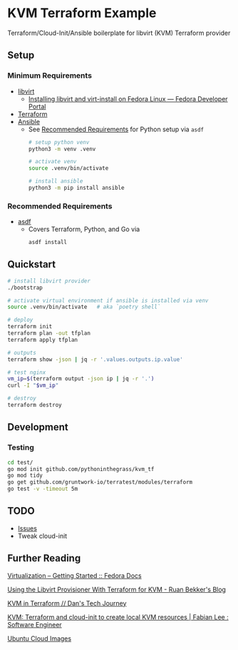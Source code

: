 # KVM Terraform Example

Terraform/Cloud-Init/Ansible boilerplate for libvirt (KVM) Terraform provider

## Setup
### Minimum Requirements
* [libvirt](https://libvirt.org/downloads.html)
  * [Installing libvirt and virt-install on Fedora Linux — Fedora Developer Portal](https://developer.fedoraproject.org/tools/virtualization/installing-libvirt-and-virt-install-on-fedora-linux.html)
* [Terraform](https://www.terraform.io/downloads.html)
* [Ansible](https://docs.ansible.com/ansible/latest/installation_guide/intro_installation.html)
  * See [Recommended Requirements](#recommended-requirements) for Python setup via `asdf`
    ```bash
    # setup python venv
    python3 -m venv .venv

    # activate venv
    source .venv/bin/activate

    # install ansible
    python3 -m pip install ansible
    ```

### Recommended Requirements
* [asdf](https://asdf-vm.com/#/core-manage-asdf-vm)
  * Covers Terraform, Python, and Go via
    ```bash
    asdf install
    ```

## Quickstart
```bash
# install libvirt provider
./bootstrap

# activate virtual environment if ansible is installed via venv
source .venv/bin/activate   # aka `poetry shell`

# deploy
terraform init
terraform plan -out tfplan
terraform apply tfplan

# outputs
terraform show -json | jq -r '.values.outputs.ip.value'

# test nginx
vm_ip=$(terraform output -json ip | jq -r '.')
curl -I "$vm_ip"

# destroy
terraform destroy
```

## Development
### Testing
```bash
cd test/
go mod init github.com/pythoninthegrass/kvm_tf
go mod tidy
go get github.com/gruntwork-io/terratest/modules/terraform
go test -v -timeout 5m
```

## TODO
* [Issues](https://github.com/pythoninthegrass/kvm_tf/issues)
* Tweak cloud-init

## Further Reading
[Virtualization – Getting Started :: Fedora Docs](https://docs.fedoraproject.org/en-US/quick-docs/virtualization-getting-started/)

[Using the Libvirt Provisioner With Terraform for KVM - Ruan Bekker's Blog](https://blog.ruanbekker.com/blog/2020/10/08/using-the-libvirt-provisioner-with-terraform-for-kvm/)

[KVM in Terraform // Dan's Tech Journey](https://danstechjourney.com/posts/kvm-terraform/)

[KVM: Terraform and cloud-init to create local KVM resources | Fabian Lee : Software Engineer](https://fabianlee.org/2020/02/22/kvm-terraform-and-cloud-init-to-create-local-kvm-resources/)

[Ubuntu Cloud Images](https://cloud-images.ubuntu.com/)
